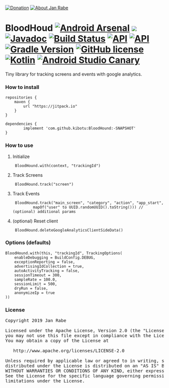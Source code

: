 [![Donation](https://img.shields.io/badge/donate-please-brightgreen.svg)](https://www.paypal.me/janrabe) [![About Jan Rabe](https://img.shields.io/badge/about-me-green.svg)](https://about.me/janrabe) 
# BloodHoud [![Android Arsenal](https://img.shields.io/badge/Android%20Arsenal-BloodHound-green.svg?style=true)](https://android-arsenal.com/details/1/3559) [![](https://jitpack.io/v/kibotu/BloodHound.svg)](https://jitpack.io/#kibotu/BloodHound)  [![Javadoc](https://img.shields.io/badge/javadoc-SNAPSHOT-green.svg)](https://jitpack.io/com/github/kibotu/BloodHound/master-SNAPSHOT/javadoc/index.html) [![Build Status](https://travis-ci.org/kibotu/BloodHound.svg)](https://travis-ci.org/kibotu/BloodHound)  [![API](https://img.shields.io/badge/API-15%2B-brightgreen.svg?style=flat)](https://android-arsenal.com/api?level=15) [![API](https://img.shields.io/badge/com.google.android.gms-16.0.0-brightgreen.svg)](https://developers.google.com/android/guides/setup) [![Gradle Version](https://img.shields.io/badge/gradle-5.1.1-green.svg)](https://docs.gradle.org/current/release-notes) [![GitHub license](https://img.shields.io/badge/license-Apache%202-blue.svg)](https://raw.githubusercontent.com/kibotu/BloodHound/master/LICENSE) [![Kotlin](https://img.shields.io/badge/kotlin-1.3.20-green.svg)](https://github.com/JetBrains/kotlin) [![Android Studio Canary](https://img.shields.io/badge/Android%20Studio%20Canary-latest-green.svg)](https://developer.android.com/studio/preview/)

Tiny library for tracking screens and events with google analytics.

### How to install
	
	repositories {
	    maven {
	        url "https://jitpack.io"
	    }
	}
		
	dependencies {
            implement 'com.github.kibotu:BloodHound:-SNAPSHOT'
    }
    
### How to use

1. Initialize
    
        BloodHound.with(context, "trackingId")
    
2. Track Screens

        BloodHound.track("screen")
        
        
3. Track Events

        BloodHound.track("main_screen", "category", "action", "app_start",
                mapOf("user" to UUID.randomUUID().toString())) // (optional) additional params

4. (optional) Reset client

    	BloodHound.deleteGoogleAnalyticsClientSideData()

    
### Options (defaults)
    
    BloodHound.with(this, "trackingId", TrackingOptions(
        enableDebugging = BuildConfig.DEBUG,
        exceptionReporting = false,
        advertisingIdCollection = true,
        autoActivityTracking = false,
        sessionTimeout = 300,
        sampleRate = 100.0,
        sessionLimit = 500,
        dryRun = false,
        anonymizeIp = true
    ))
            
### License
<pre>
Copyright 2019 Jan Rabe

Licensed under the Apache License, Version 2.0 (the "License");
you may not use this file except in compliance with the License.
You may obtain a copy of the License at

   http://www.apache.org/licenses/LICENSE-2.0

Unless required by applicable law or agreed to in writing, software
distributed under the License is distributed on an "AS IS" BASIS,
WITHOUT WARRANTIES OR CONDITIONS OF ANY KIND, either express or implied.
See the License for the specific language governing permissions and
limitations under the License.
</pre>